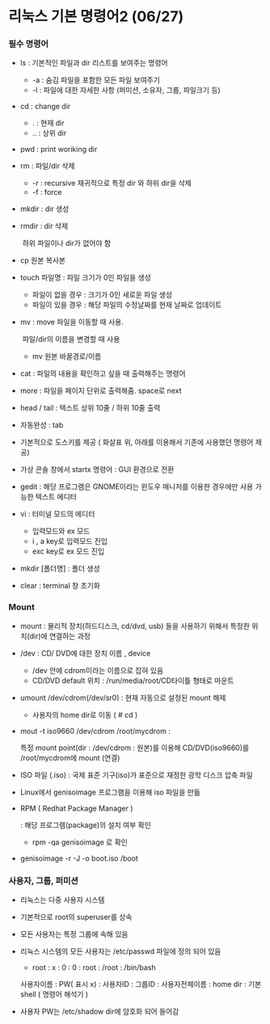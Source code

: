 # 리눅스 기본 명령어2 (06/27)

### 필수 명령어

- ls : 기본적인 파일과 dir 리스트를 보여주는 명령어
  - -a :  숨김 파일을 포함한 모든 파일 보여주기
  - -l : 파일에 대한 자세한 사항 (퍼미션, 소유자, 그룹, 파일크기 등)

- cd : change dir

  - . : 현재 dir
  - .. :  상위 dir

- pwd : print woriking dir

- rm : 파일/dir 삭제

  - -r : recursive 재귀적으로 특정 dir 와 하위 dir을 삭제
  - -f : force 

- mkdir : dir 생성

- rmdir : dir 삭제

  ​			 하위 파일이나 dir가 없어야 함

- cp 원본 복사본 

- touch 파일명 : 파일 크기가 0인 파일을 생성

  - 파일이 없을 경우 :  크기가 0인 새로운 파일 생성
  - 파일이 있을 경우 : 해당 파일의 수정날짜를 현재 날짜로 업데이트

- mv : move 파일을 이동할 때 사용.

  ​		파일/dir의 이름을 변경할 때 사용

  - mv 원본 바꿀경로/이름

- cat : 파일의 내용을 확인하고 싶을 때 출력해주는 명령어
- more : 파일을 페이지 단위로 출력해줌. space로 next
- head / tail : 텍스트 상위 10줄 / 하위 10줄 출력

- 자동완성 : tab

- 기본적으로 도스키를 제공 ( 화살표 위, 아래를 이용해서 기존에 사용했던 명령어 제공)

- 가상 콘솔 창에서 startx 명령어 : GUI 환경으로 전환
- gedit : 해당 프로그램은 GNOME이라는 윈도우 매니저를 이용한 경우에만 사용 가능한 텍스트 에디터

- vi : 터미널 모드의 에디터
  - 입력모드와 ex 모드
  - i , a key로 입력모드 진입
  - exc key로 ex 모드 진입

- mkdir [폴더명] : 폴더 생성
- clear : terminal 창 초기화



### Mount

- mount : 물리적 장치(하드디스크, cd/dvd, usb) 들을 사용하기 위해서 특정한 위치(dir)에 연결하는 과정

- /dev : CD/ DVD에 대한 장치 이름 , device
  - /dev 안에 cdrom이라는 이름으로 잡혀 있음
  - CD/DVD default 위치 : /run/media/root/CD타이틀 형태로 마운트 

- umount /dev/cdrom(/dev/sr0) : 현재 자동으로 설정된 mount 해제

  - 사용자의 home dir로 이동 ( # cd )

- mout -t iso9660 /dev/cdrom /root/mycdrom :

  특정 mount point(dir : /dev/cdrom : 원본)를 이용해 CD/DVD(iso9660)를 /root/mycdrom에 mount (연결)

- ISO 파일 (.iso) : 국제 표준 기구(iso)가 표준으로 재정한 광학 디스크 압축 파일

- Linux에서 genisoimage 프로그램을 이용해 iso 파일을 만듦

- RPM ( Redhat Package Manager )

  : 해당 프로그램(package)의 설치 여부 확인

  - rpm -qa genisoimage 로 확인

- genisoimage -r -J -o boot.iso /boot



### 사용자, 그룹, 퍼미션

- 리눅스는 다중 사용자 시스템

- 기본적으로 root의 superuser를 상속

- 모든 사용자는 특정 그룹에 속해 있음

- 리눅스 시스템의 모든 사용자는 /etc/passwd 파일에 정의 되어 있음

  - root		: 	x			   :    	0		:	   0	  :		root 			 : 	/root	:	 /bin/bash

  사용자이름   : PW( 표시 x) : 사용자ID  : 그룹ID   : 사용자전체이름 : home dir : 기본 shell ( 명령어 해석기 ) 

- 사용자 PW는 /etc/shadow dir에 암호화 되어 들어감



